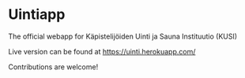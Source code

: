 # Uintiapp
The official webapp for Käpistelijöiden Uinti ja Sauna Instituutio (KUSI)

Live version can be found at https://uinti.herokuapp.com/

Contributions are welcome!
